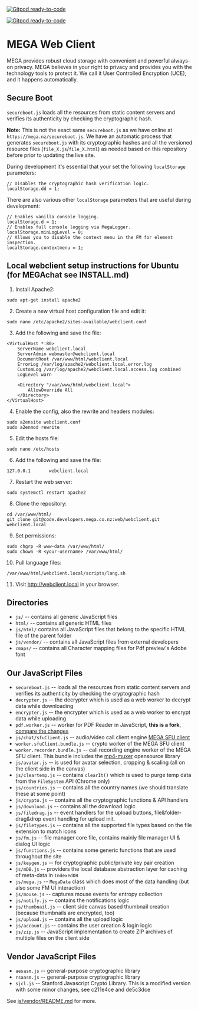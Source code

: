 [![Gitpod ready-to-code](https://img.shields.io/badge/Gitpod-ready--to--code-blue?logo=gitpod)](https://gitpod.io/#https://github.com/meganz/webclient)

[![Gitpod ready-to-code](https://img.shields.io/badge/Gitpod-ready--to--code-blue?logo=gitpod)](https://gitpod.io/#https://github.com/meganz/webclient)

MEGA Web Client
===============

MEGA provides robust cloud storage with convenient and powerful
always-on privacy. MEGA believes in your right to privacy and provides
you with the technology tools to protect it. We call it User
Controlled Encryption (UCE), and it happens automatically.

Secure Boot
-----------

``secureboot.js`` loads all the resources from static content servers
and verifies its authenticity by checking the cryptographic hash.

**Note:** This is not the exact same ``secureboot.js`` as we have
  online at ``https://mega.nz/secureboot.js``. We have an automatic
  process that generates ``secureboot.js`` with its cryptographic
  hashes and all the versioned resource files
  (``file_X.js``/``file_X.html``) as needed based on this repository
  before prior to updating the live site.

During development it's essential that your set the following
``localStorage`` parameters:

```
// Disables the cryptographic hash verification logic.
localStorage.dd = 1;
```

There are also various other ``localStorage`` parameters that are
useful during development:

```
// Enables vanilla console logging.
localStorage.d = 1;
// Enables full console logging via MegaLogger.
localStorage.minLogLevel = 0;
// Allows you to disable the context menu in the FM for element inspection.
localStorage.contextmenu = 1;
```


Local webclient setup instructions for Ubuntu (for MEGAchat see INSTALL.md)
---------------------------------------------------------------------------

1. Install Apache2:
```
sudo apt-get install apache2
```

2. Create a new virtual host configuration file and edit it:
```
sudo nano /etc/apache2/sites-available/webclient.conf
```

3. Add the following and save the file:

```
<VirtualHost *:80>
    ServerName webclient.local
    ServerAdmin webmaster@webclient.local
    DocumentRoot /var/www/html/webclient.local
    ErrorLog /var/log/apache2/webclient.local.error.log
    CustomLog /var/log/apache2/webclient.local.access.log combined
    LogLevel warn

    <Directory "/var/www/html/webclient.local">
        AllowOverride All
    </Directory>
</VirtualHost>
```

4. Enable the config, also the rewrite and headers modules:
```
sudo a2ensite webclient.conf
sudo a2enmod rewrite
```

5. Edit the hosts file:
```
sudo nano /etc/hosts
```

6. Add the following and save the file:
```
127.0.0.1       webclient.local
```

7. Restart the web server:
```
sudo systemctl restart apache2
```

8. Clone the repository:
```
cd /var/www/html/
git clone git@code.developers.mega.co.nz:web/webclient.git webclient.local
```

9. Set permissions:
```
sudo chgrp -R www-data /var/www/html/
sudo chown -R <your-username> /var/www/html/
```

10. Pull language files:
```
/var/www/html/webclient.local/scripts/lang.sh
```

11. Visit http://webclient.local in your browser.


Directories
-----------

* ``js/`` -- contains all generic JavaScript files
* ``html/`` -- contains all generic HTML files
* ``js/html/`` contains all JavaScript files that belong to the
  specific HTML file of the parent folder
* ``js/vendor/`` -- contains all JavaScript files from external developers
* ``cmaps/`` -- contains all Character mapping files for Pdf preview's Adobe font


Our JavaScript Files
--------------------

* ``secureboot.js`` -- loads all the resources from static content
  servers and verifies its authenticity by checking the cryptographic
  hash
* ``decrypter.js`` -- the decrypter which is used as a web worker to
  decrypt data while downloading
* ``encrypter.js`` -- the encrypter which is used as a web worker to
  encrypt data while uploading
* ``pdf.worker.js`` -- worker for PDF Reader in JavaScript, **this is a fork**, [compare the changes](https://github.com/mozilla/pdf.js/compare/master...meganz:master)
* ``js/chat/sfuClient.js`` -- audio/video call client engine [MEGA SFU client](https://github.com/meganz/sfu-client/)
* ``worker.sfuClient.bundle.js`` -- crypto worker of the MEGA SFU client
* ``worker.recorder.bundle.js`` -- call recording engine worker of the MEGA SFU client. This bundle includes the [mp4-muxer](https://github.com/Vanilagy/mp4-muxer) opensource library
* ``js/avatar.js`` -- is used for avatar selection, cropping & scaling
  (all on the client side in the canvas)
* ``js/cleartemp.js`` -- contains ``clearIt()`` which is used to purge
  temp data from the ``FileSystem`` API (Chrome only)
* ``js/countries.js`` -- contains all the country names (we should
  translate these at some point)
* ``js/crypto.js`` -- contains all the cryptographic functions & API
  handlers
* ``js/download.js`` -- contains all the download logic
* ``js/filedrag.js`` -- event handlers for the upload buttons,
  file&folder-drag&drop event handling for upload init.
* ``js/filetypes.js`` -- contains all the supported file types based
  on the file extension to match icons
* ``js/fm.js`` -- file manager core file, contains mainly file manager
  UI & dialog UI logic
* ``js/functions.js`` -- contains some generic functions that are used
  throughout the site
* ``js/keygen.js`` -- for cryptographic public/private key pair
  creation
* ``js/mDB.js`` -- providers the local database abstraction layer for
  caching of meta-data in ``IndexedDB``
* ``js/mega.js`` -- ``MegaData`` class which does most of the data
  handling (but also some FM UI interaction)
* ``js/mouse.js`` -- captures mouse events for entropy collection
* ``js/notify.js`` -- contains the notifications logic
* ``js/thumbnail.js`` -- client side canvas based thumbnail creation
  (because thumbnails are encrypted, too)
* ``js/upload.js`` -- contains all the upload logic
* ``js/account.js`` -- contains the user creation & login logic
* ``js/zip.js`` -- JavaScript implementation to create ZIP archives of
  multiple files on the client side


Vendor JavaScript Files
-----------------------

* ``aesasm.js`` -- general-purpose cryptographic library
* ``rsaasm.js`` -- general-purpose cryptographic library
* ``sjcl.js`` -- Stanford Javascript Crypto Library.
  This is a modified version with some minor changes, see c211e4ce and de5c3dce

See [js/vendor/README.md](https://github.com/meganz/webclient/blob/master/js/vendor/README.md) for more.
